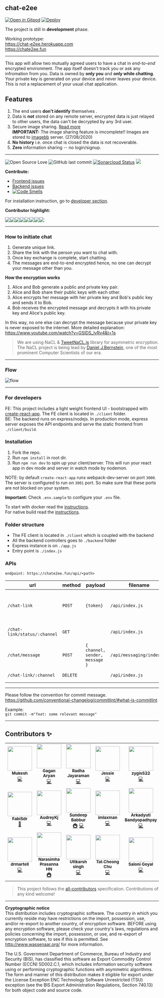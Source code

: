 ## chat-e2ee

[![Open in Gitpod](https://gitpod.io/button/open-in-gitpod.svg)](https://gitpod.io/#https://github.com/muke1908/chat-e2ee) [![Deploy](https://www.herokucdn.com/deploy/button.svg)](https://heroku.com/deploy)

The project is still in **development** phase.

Working prototype:  
https://chat-e2ee.herokuapp.com  
https://chate2ee.fun

---

This app will allow two mutually agreed users to have a chat in _end-to-end_ encrypted environment. The app itself doesn't track you or ask any infromation from you. Data is owned by **only you** and **only while chatting**. Your private key is generated on your device and never leaves your device. This is not a replacement of your usual chat application.

## Features

1. The end users **don't identify** themselves .
2. Data is **not** stored on any remote server, encrypted data is just relayed to other users, the data can't be decrypted by any 3rd user.  
3. Secure image sharing. [Read more](https://github.com/muke1908/chat-e2ee/wiki/Idea:-Secure-image-sharing)  
   **IMPORTANT:** The image sharing feature is imcomplete!! Images are stored to [imagebb](https://mukesh-biswas.imgbb.com/) server. (27/08/2020)
4. **No history** i.e. once chat is closed the data is not recoverable.
5. **Zero** information sharing -- no login/signup.

---

![Open Source Love](https://img.shields.io/badge/Open%20Source-with%20love-CRIMSON.svg) ![GitHub last commit](https://img.shields.io/github/last-commit/muke1908/chat-e2ee) [![Sonarcloud Status](https://sonarcloud.io/api/project_badges/measure?project=com.lapots.breed.judge:judge-rule-engine&metric=alert_status)](https://sonarcloud.io/dashboard?id=muke1908_chat-e2ee) [![](https://img.shields.io/github/issues/muke1908/chat-e2ee?style=flat)](https://github.com/muke1908/chat-e2ee/issues)

**Contribute:**

- [Frontend issues](https://github.com/muke1908/chat-e2ee/issues?q=is%3Aissue+is%3Aopen+label%3Afrontend)
- [Backend issues](https://github.com/muke1908/chat-e2ee/issues?q=is%3Aissue+is%3Aopen+label%3ABackend)
- [![Code Smells](https://sonarcloud.io/api/project_badges/measure?project=muke1908_chat-e2ee&metric=code_smells)](https://sonarcloud.io/project/issues?id=muke1908_chat-e2ee&resolved=false&types=CODE_SMELL)

For installation instruction, go to [developer section](https://github.com/muke1908/chat-e2ee#for-developers).

**Contributor highlight:**

[![](https://sourcerer.io/fame/muke1908/muke1908/chat-e2ee/images/0)](https://sourcerer.io/fame/muke1908/muke1908/chat-e2ee/links/0)[![](https://sourcerer.io/fame/muke1908/muke1908/chat-e2ee/images/1)](https://sourcerer.io/fame/muke1908/muke1908/chat-e2ee/links/1)[![](https://sourcerer.io/fame/muke1908/muke1908/chat-e2ee/images/2)](https://sourcerer.io/fame/muke1908/muke1908/chat-e2ee/links/2)[![](https://sourcerer.io/fame/muke1908/muke1908/chat-e2ee/images/3)](https://sourcerer.io/fame/muke1908/muke1908/chat-e2ee/links/3)[![](https://sourcerer.io/fame/muke1908/muke1908/chat-e2ee/images/4)](https://sourcerer.io/fame/muke1908/muke1908/chat-e2ee/links/4)[![](https://sourcerer.io/fame/muke1908/muke1908/chat-e2ee/images/5)](https://sourcerer.io/fame/muke1908/muke1908/chat-e2ee/links/5)[![](https://sourcerer.io/fame/muke1908/muke1908/chat-e2ee/images/6)](https://sourcerer.io/fame/muke1908/muke1908/chat-e2ee/links/6)[![](https://sourcerer.io/fame/muke1908/muke1908/chat-e2ee/images/7)](https://sourcerer.io/fame/muke1908/muke1908/chat-e2ee/links/7)

---

### How to initiate chat

1. Generate unique link.
2. Share the link with the person you want to chat with.
3. Once key exchange is complete, start chatting.
4. The messages are end-to-end encrypted hence, no one can decrypt your message other than you.

**How the encryption works**

1. Alice and Bob generate a public and private key pair.
2. Alice and Bob share their public keys with each other.
3. Alice encrypts her message with her private key and Bob's public key and sends it to Bob.
4. Bob receives the encrypted message and decrypts it with his private key and Alice's public key.

In this way, no one else can decrypt the message because your private key is never exposed to the internet.
More detailed explanation: https://www.youtube.com/watch?v=GSIDS_lvRv4&t=1s

> We are using NaCL & [TweetNaCL.js](https://github.com/dchest/tweetnacl-js/) library for asymmetric encryption. The NaCL project is being lead by [Daniel J.Bernstein](http://cr.yp.to/djb.html), one of the most prominent Computer Scientists of our era.

---

### Flow

![flow](https://i.imgur.com/2GrBQMz.jpg)

---

### For developers

FE: This project includes a light weight frontend UI - bootstrapped with [create-react-app](https://reactjs.org/docs/create-a-new-react-app.html). The FE client is located in `./client` folder.  
BE: The backend runs on express/nodejs. In production mode, express server exposes the API endpoints and serve the static frontend from `./client/build`.

### Installation

1. Fork the repo.
2. Run `npm install` in root dir.
3. Run `npm run dev` to spin up your client/server. This will run your react app in dev mode and server in watch mode by nodemon.

NOTE: by default `create-react-app` runs webpack-dev-server on port `3000`. The server is configured to run on `3001` port. So make sure that these ports are not blocked on your system.

**Important:** Check `.env.sample` to configure your `.env` file.

To start with docker read the [instructions](https://github.com/muke1908/chat-e2ee/tree/master/docker).   
For native build read the [instructions](https://github.com/muke1908/chat-e2ee/tree/master/native).

### Folder structure

- The FE client is located in `./client` which is coupled with the backend
- All the backend controllers goes to `./backend` folder
- Express instance is on `./app.js`
- Entry point is `./index.js`

### APIs
```endpoint: https://chate2ee.fun/api/<path>```

| url                              | method   | payload                         | filename                  | description                                   |
| -------------------------------- | -------- | ------------------------------ | ------------------------- | --------------------------------------------- |
| `/chat-link`                 | `POST`   | `{token}`                      | `/api/index.js`           | to generate unique link to start chat session |
| `/chat-link/status/:channel` | `GET`    |                                | `/api/index.js`           | to check if a channel is valid                |
| `/chat/message`              | `POST`   | `{ channel, sender, message }` | `/api/messaging/index.js` | to send a message to a specific channel       |
| `/chat-link/:channel`        | `DELETE` |                                | `/api/index.js`           | to delete a channel                           |

---

Please follow the convention for commit message.  
https://github.com/conventional-changelog/commitlint/#what-is-commitlint

Example:  
`git commit -m"feat: some relevant message"`

---

## Contributors ✨

<!-- ALL-CONTRIBUTORS-LIST:START - Do not remove or modify this section -->
<!-- prettier-ignore-start -->
<!-- markdownlint-disable -->
<table>
  <tr>
    <td align="center"><a href="https://github.com/muke1908"><img src="https://avatars3.githubusercontent.com/u/20297989?v=4" width="80px;" alt=""/><br /><sub><b>Mukesh</b></sub></a><br /><a href="https://github.com/muke1908/chat-e2ee/commits?author=muke1908" title="Code">💻</a></td>
    <td align="center"><a href="https://github.com/gagan-aryan"><img src="https://avatars3.githubusercontent.com/u/62807661?v=4" width="80px;" alt=""/><br /><sub><b>Gagan Aryan</b></sub></a><br /><a href="https://github.com/muke1908/chat-e2ee/commits?author=gagan-aryan" title="Code">💻</a></td>
    <td align="center"><a href="https://github.com/jradha11"><img src="https://avatars1.githubusercontent.com/u/59576984?v=4" width="80px;" alt=""/><br /><sub><b>Radha Jayaraman</b></sub></a><br /><a href="https://github.com/muke1908/chat-e2ee/commits?author=jradha11" title="Code">💻</a></td>
    <td align="center"><a href="https://github.com/jessiematias"><img src="https://avatars1.githubusercontent.com/u/56523246?v=4" width="80px;" alt=""/><br /><sub><b>Jessie</b></sub></a><br /><a href="https://github.com/muke1908/chat-e2ee/commits?author=jessiematias" title="Code">💻</a></td>
    <td align="center"><a href="https://github.com/zygisS22"><img src="https://avatars2.githubusercontent.com/u/54106114?v=4" width="80px;" alt=""/><br /><sub><b>zygisS22</b></sub></a><br /><a href="https://github.com/muke1908/chat-e2ee/commits?author=zygisS22" title="Code">💻</a></td>
    <td align="center"><a href="https://github.com/lindsayjohnston"><img src="https://avatars0.githubusercontent.com/u/58899165?v=4" width="80px;" alt=""/><br /><sub><b>lindsayjohnston</b></sub></a><br /><a href="https://github.com/muke1908/chat-e2ee/commits?author=lindsayjohnston" title="Documentation">📖</a></td>
    <td align="center"><a href="https://github.com/JulienZD"><img src="https://avatars0.githubusercontent.com/u/48630731?v=4" width="80px;" alt=""/><br /><sub><b>Julien</b></sub></a><br /><a href="https://github.com/muke1908/chat-e2ee/commits?author=JulienZD" title="Documentation">📖</a></td>
  </tr>
  <tr>
    <td align="center"><a href="https://github.com/FabiSdr"><img src="https://avatars1.githubusercontent.com/u/62851653?v=4" width="80px;" alt=""/><br /><sub><b>FabiSdr</b></sub></a><br /><a href="https://github.com/muke1908/chat-e2ee/commits?author=FabiSdr" title="Documentation">📖</a></td>
    <td align="center"><a href="https://audreykadjar.world/"><img src="https://avatars2.githubusercontent.com/u/38159391?v=4" width="80px;" alt=""/><br /><sub><b>AudreyKj</b></sub></a><br /><a href="https://github.com/muke1908/chat-e2ee/commits?author=AudreyKj" title="Code">💻</a></td>
    <td align="center"><a href="https://github.com/DarkSouL11"><img src="https://avatars1.githubusercontent.com/u/8626394?v=4" width="80px;" alt=""/><br /><sub><b>Sundeep Babbur</b></sub></a><br /><a href="#infra-DarkSouL11" title="Infrastructure (Hosting, Build-Tools, etc)">🚇</a> <a href="https://github.com/muke1908/chat-e2ee/commits?author=DarkSouL11" title="Code">💻</a></td>
    <td align="center"><a href="https://github.com/imlaxman"><img src="https://avatars3.githubusercontent.com/u/34925185?v=4" width="80px;" alt=""/><br /><sub><b>imlaxman</b></sub></a><br /><a href="https://github.com/muke1908/chat-e2ee/commits?author=imlaxman" title="Code">💻</a></td>
    <td align="center"><a href="https://github.com/ARKEOLOGIST"><img src="https://avatars1.githubusercontent.com/u/34165124?v=4" width="80px;" alt=""/><br /><sub><b>Arkadyuti Bandyopadhyay</b></sub></a><br /><a href="https://github.com/muke1908/chat-e2ee/commits?author=ARKEOLOGIST" title="Code">💻</a></td>
    <td align="center"><a href="https://github.com/nafees87n"><img src="https://avatars2.githubusercontent.com/u/56021937?v=4" width="80px;" alt=""/><br /><sub><b>Nafees Nehar</b></sub></a><br /><a href="https://github.com/muke1908/chat-e2ee/commits?author=nafees87n" title="Code">💻</a></td>
    <td align="center"><a href="http://twsprogramming.com"><img src="https://avatars0.githubusercontent.com/u/25822696?v=4" width="80px;" alt=""/><br /><sub><b>Tyler Skulley</b></sub></a><br /><a href="https://github.com/muke1908/chat-e2ee/commits?author=tskull01" title="Code">💻</a></td>
  </tr>
  <tr>
    <td align="center"><a href="https://github.com/drmartell"><img src="https://avatars3.githubusercontent.com/u/49651717?v=4" width="80px;" alt=""/><br /><sub><b>drmartell</b></sub></a><br /><a href="https://github.com/muke1908/chat-e2ee/commits?author=drmartell" title="Code">💻</a></td>
    <td align="center"><a href="https://Narasimha1997.github.io"><img src="https://avatars2.githubusercontent.com/u/20423357?v=4" width="80px;" alt=""/><br /><sub><b>Narasimha Prasanna HN</b></sub></a><br /><a href="#infra-Narasimha1997" title="Infrastructure (Hosting, Build-Tools, etc)">🚇</a></td>
    <td align="center"><a href="https://github.com/loneWarrior581"><img src="https://avatars2.githubusercontent.com/u/67538935?v=4" width="80px;" alt=""/><br /><sub><b>Uttkarsh singh</b></sub></a><br /><a href="https://github.com/muke1908/chat-e2ee/commits?author=loneWarrior581" title="Code">💻</a></td>
    <td align="center"><a href="https://github.com/Ryuuko"><img src="https://avatars2.githubusercontent.com/u/25223617?v=4" width="80px;" alt=""/><br /><sub><b>Tat Cheong Chu</b></sub></a><br /><a href="https://github.com/muke1908/chat-e2ee/commits?author=Ryuuko" title="Code">💻</a></td>
    <td align="center"><a href="https://github.com/salonigoyal2309"><img src="https://avatars3.githubusercontent.com/u/48411357?v=4" width="80px;" alt=""/><br /><sub><b>Saloni Goyal</b></sub></a><br /><a href="https://github.com/muke1908/chat-e2ee/commits?author=salonigoyal2309" title="Code">💻</a></td>
    <td align="center"><a href="http://celestialco.wordpress.com"><img src="https://avatars2.githubusercontent.com/u/25225850?v=4" width="80px;" alt=""/><br /><sub><b>Abhishek Agarwal</b></sub></a><br /><a href="https://github.com/muke1908/chat-e2ee/commits?author=abhishek-aa" title="Code">💻</a></td>
  </tr>
</table>

<!-- markdownlint-enable -->
<!-- prettier-ignore-end -->
<!-- ALL-CONTRIBUTORS-LIST:END -->

> This project follows the [all-contributors](https://github.com/all-contributors/all-contributors) specification. Contributions of any kind welcome!

---
**Cryptographic notice**  
This distribution includes cryptographic software. The country in which you currently reside may have restrictions on the import, possession, use, and/or re-export to another country, of encryption software. BEFORE using any encryption software, please check your country's laws, regulations and policies concerning the import, possession, or use, and re-export of encryption software, to see if this is permitted. See http://www.wassenaar.org/ for more information.

The U.S. Government Department of Commerce, Bureau of Industry and Security (BIS), has classified this software as Export Commodity Control Number (ECCN) 5D002.C.1, which includes information security software using or performing cryptographic functions with asymmetric algorithms. The form and manner of this distribution makes it eligible for export under the License Exception ENC Technology Software Unrestricted (TSU) exception (see the BIS Export Administration Regulations, Section 740.13) for both object code and source code.
